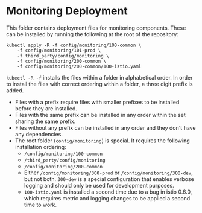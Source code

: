 # Monitoring Deployment
This folder contains deployment files for monitoring components.
These can be installed by running the following at the root of the repository:

```shell
kubectl apply -R -f config/monitoring/100-common \
    -f config/monitoring/101-prod \
    -f third_party/config/monitoring \
    -f config/monitoring/200-common \
    -f config/monitoring/200-common/100-istio.yaml
```

`kubectl -R -f` installs the files within a folder in alphabetical order.
In order to install the files with correct ordering within a folder,
a three digit prefix is added.
* Files with a prefix require files with smaller prefixes to be installed before they are installed.
* Files with the same prefix can be installed in any order within the set sharing the same prefix.
* Files without any prefix can be installed in any order and they don't have any dependencies.
* The root folder (`config/monitoring`) is special. It requires the following installation ordering:
    * `/config/monitoring/100-common`
    * `/third_party/config/monitoring`
    * `/config/monitoring/200-common`
    * Either `/config/monitoring/300-prod` or `/config/monitoring/300-dev`, but not both. `300-dev` is a
     special configuration that enables verbose logging and should only be used for development purposes.
    * `100-istio.yaml` is installed a second time due to a bug in istio 0.6.0, which requires metric 
     and logging changes to be applied a second time to work.